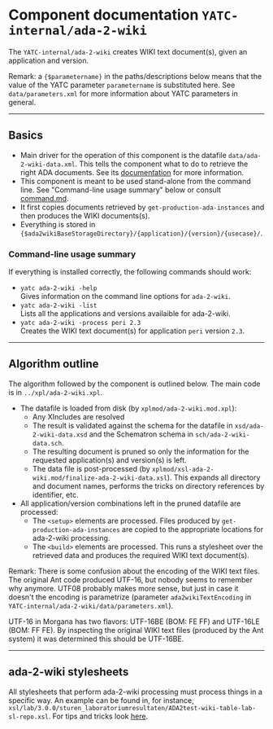 # Component documentation `YATC-internal/ada-2-wiki`

The `YATC-internal/ada-2-wiki` creates WIKI text document(s), given an application and version. 

Remark: a `{$parametername}`   in the paths/descriptions below means that the value of the YATC parameter `parametername` is substituted here. See `data/parameters.xml` for more information about YATC parameters in general.

----

## Basics

* Main driver for the operation of this component is the datafile `data/ada-2-wiki-data.xml`. This tells the component what to do to retrieve the right ADA documents. See  its [documentation](data-format-reference.md) for more information.
* This component is meant to be used stand-alone from the command line. See "Command-line usage summary" below or consult [command.md](commands.md).
* It first copies documents retrieved by `get-production-ada-instances` and then produces the WIKI documents(s).
* Everything is stored in `{$ada2wikiBaseStorageDirectory}/{application}/{version}/{usecase}/`.

### Command-line usage summary

If everything is installed correctly, the following commands should work:

* `yatc ada-2-wiki -help`<br/>Gives information on the command line options for `ada-2-wiki`.
* `yatc ada-2-wiki -list`<br/>Lists all the applications and versions availaible for ada-2-wiki.
* `yatc ada-2-wiki -process peri 2.3`<br/>Creates the WIKI text document(s) for application `peri` version `2.3`. 

----

## Algorithm outline

The algorithm followed by the component is outlined below. The main code is in `../xpl/ada-2-wiki.xpl`.

* The datafile is loaded from disk (by `xplmod/ada-2-wiki.mod.xpl`):
  * Any XIncludes are resolved
  * The result is validated against the schema for the datafile in `xsd/ada-2-wiki-data.xsd` and the Schematron schema in `sch/ada-2-wiki-data.sch`. 
  * The resulting document is pruned so only the information for the requested application(s) and version(s) is left.  
  * The data file is post-processed (by `xplmod/xsl-ada-2-wiki.mod/finalize-ada-2-wiki-data.xsl`). This expands all directory and document names, performs the tricks on directory references by identifier, etc. 
* All application/version combinations left in the pruned datafile are processed:
  * The `<setup>` elements are processed. Files produced by `get-production-ada-instances` are copied to the appropriate locations for ada-2-wiki processing.
  * The `<build>` elements are processed. This runs a stylesheet over the retrieved data and produces the required WIKI text document(s).
    
Remark: There is some confusion about the encoding of the WIKI text files. The original Ant code produced UTF-16, but nobody seems to remember why anymore. UTF08 probably makes more sense, but just in case it doesn't the encoding is parametrize (parameter `ada2wikiTextEncoding` in `YATC-internal/ada-2-wiki/data/parameters.xml`). 

UTF-16 in Morgana has two flavors: UTF-16BE (BOM: FE FF) and UTF-16LE (BOM: FF FE). By inspecting the original WIKI text files (produced by the Ant system) it was determined this should be UTF-16BE.

----------

  
## ada-2-wiki stylesheets

All stylesheets that perform ada-2-wiki processing must process things in a specific way. An example can be found in, for instance, `xsl/lab/3.0.0/sturen_laboratoriumresultaten/ADA2test-wiki-table-lab-sl-repo.xsl`. For tips and tricks look [here](howto.md#ada-2-wiki-stylesheets).




